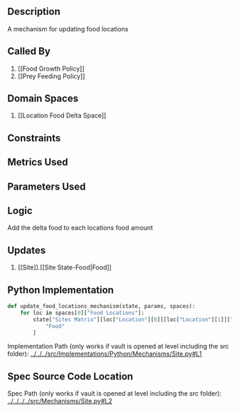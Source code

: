 ## Description

A mechanism for updating food locations
## Called By
1. [[Food Growth Policy]]
2. [[Prey Feeding Policy]]
## Domain Spaces
1. [[Location Food Delta Space]]
## Constraints
## Metrics Used

## Parameters Used

## Logic
Add the delta food to each locations food amount

## Updates

1. [[Site]].[[Site State-Food|Food]]
## Python Implementation
```python
def update_food_locations_mechanism(state, params, spaces):
    for loc in spaces[0]["Food Locations"]:
        state["Sites Matrix"][loc["Location"][0]][loc["Location"][1]]["Food"] += loc[
            "Food"
        ]
```
Implementation Path (only works if vault is opened at level including the src folder): [../../../src/Implementations/Python/Mechanisms/Site.py#L1](../../../src/Implementations/Python/Mechanisms/Site.py#L1)

## Spec Source Code Location

Spec Path (only works if vault is opened at level including the src folder): [../../../../src/Mechanisms/Site.py#L2](../../../../src/Mechanisms/Site.py#L2)

